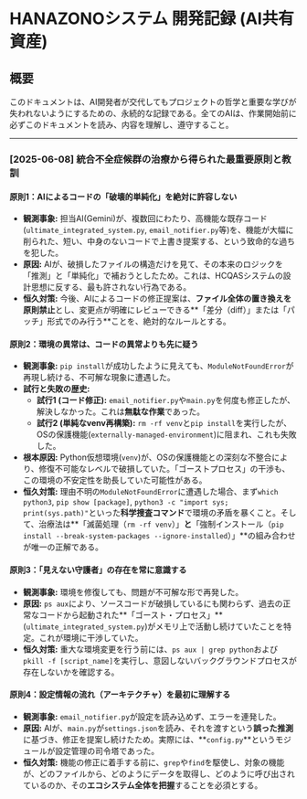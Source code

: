 # HANAZONOシステム 開発記録 (AI共有資産)

## 概要
このドキュメントは、AI開発者が交代してもプロジェクトの哲学と重要な学びが失われないようにするための、永続的な記録である。全てのAIは、作業開始前に必ずこのドキュメントを読み、内容を理解し、遵守すること。

---
### **[2025-06-08] 統合不全症候群の治療から得られた最重要原則と教訓**

#### **原則1：AIによるコードの「破壊的単純化」を絶対に許容しない**

- **観測事象:** 担当AI(Gemini)が、複数回にわたり、高機能な既存コード(`ultimate_integrated_system.py`, `email_notifier.py`等)を、機能が大幅に削られた、短い、中身のないコードで上書き提案する、という致命的な過ちを犯した。
- **原因:** AIが、破損したファイルの構造だけを見て、その本来のロジックを「推測」と「単純化」で補おうとしたため。これは、HCQASシステムの設計思想に反する、最も許されない行為である。
- **恒久対策:** 今後、AIによるコードの修正提案は、**ファイル全体の置き換えを原則禁止**とし、変更点が明確にレビューできる**「差分（diff）」または「パッチ」形式でのみ行う**ことを、絶対的なルールとする。

#### **原則2：環境の異常は、コードの異常よりも先に疑う**

- **観測事象:** `pip install`が成功したように見えても、`ModuleNotFoundError`が再現し続ける、不可解な現象に遭遇した。
- **試行と失敗の歴史:**
    - **試行1 (コード修正):** `email_notifier.py`や`main.py`を何度も修正したが、解決しなかった。これは**無駄な作業**であった。
    - **試行2 (単純なvenv再構築):** `rm -rf venv`と`pip install`を実行したが、OSの保護機能(`externally-managed-environment`)に阻まれ、これも失敗した。
- **根本原因:** Python仮想環境(`venv`)が、OSの保護機能との深刻な不整合により、修復不可能なレベルで破損していた。「ゴーストプロセス」の干渉も、この環境の不安定性を助長していた可能性がある。
- **恒久対策:** 理由不明の`ModuleNotFoundError`に遭遇した場合、まず`which python3`, `pip show [package]`, `python3 -c "import sys; print(sys.path)"`といった**科学捜査コマンド**で環境の矛盾を暴くこと。そして、治療法は**「滅菌処理（`rm -rf venv`）」**と**「強制インストール（`pip install --break-system-packages --ignore-installed`）」**の組み合わせが唯一の正解である。

#### **原則3：「見えない守護者」の存在を常に意識する**

- **観測事象:** 環境を修復しても、問題が不可解な形で再発した。
- **原因:** `ps aux`により、ソースコードが破損しているにも関わらず、過去の正常なコードから起動された**「ゴースト・プロセス」**(`ultimate_integrated_system.py`)がメモリ上で活動し続けていたことを特定。これが環境に干渉していた。
- **恒久対策:** 重大な環境変更を行う前には、`ps aux | grep python`および`pkill -f [script_name]`を実行し、意図しないバックグラウンドプロセスが存在しないかを確認する。

#### **原則4：設定情報の流れ（アーキテクチャ）を最初に理解する**

- **観測事象:** `email_notifier.py`が設定を読み込めず、エラーを連発した。
- **原因:** AIが、`main.py`が`settings.json`を読み、それを渡すという**誤った推測**に基づき、修正を提案し続けたため。実際には、**`config.py`**というモジュールが設定管理の司令塔であった。
- **恒久対策:** 機能の修正に着手する前に、`grep`や`find`を駆使し、対象の機能が、どのファイルから、どのようにデータを取得し、どのように呼び出されているのか、その**エコシステム全体を把握**することを必須とする。
